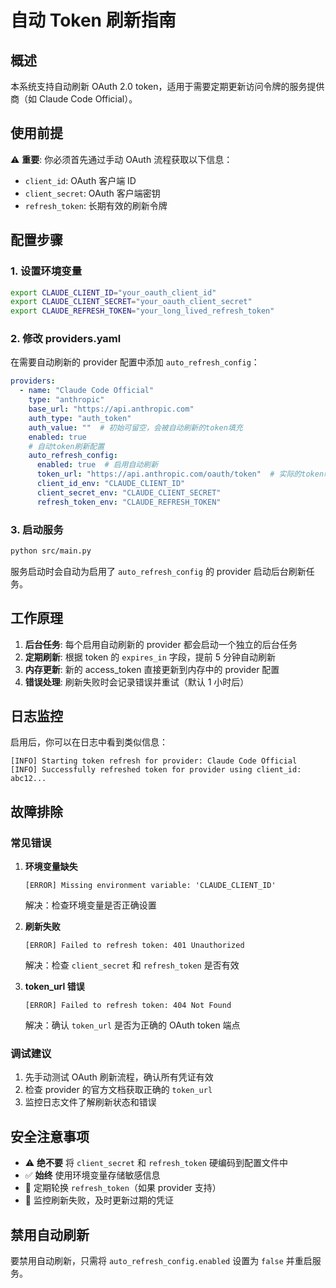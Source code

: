 # 自动 Token 刷新指南

## 概述

本系统支持自动刷新 OAuth 2.0 token，适用于需要定期更新访问令牌的服务提供商（如 Claude Code Official）。

## 使用前提

⚠️ **重要**: 你必须首先通过手动 OAuth 流程获取以下信息：
- `client_id`: OAuth 客户端 ID
- `client_secret`: OAuth 客户端密钥  
- `refresh_token`: 长期有效的刷新令牌

## 配置步骤

### 1. 设置环境变量

```bash
export CLAUDE_CLIENT_ID="your_oauth_client_id"
export CLAUDE_CLIENT_SECRET="your_oauth_client_secret"  
export CLAUDE_REFRESH_TOKEN="your_long_lived_refresh_token"
```

### 2. 修改 providers.yaml

在需要自动刷新的 provider 配置中添加 `auto_refresh_config`：

```yaml
providers:
  - name: "Claude Code Official"
    type: "anthropic"
    base_url: "https://api.anthropic.com"
    auth_type: "auth_token"
    auth_value: ""  # 初始可留空，会被自动刷新的token填充
    enabled: true
    # 自动token刷新配置
    auto_refresh_config:
      enabled: true  # 启用自动刷新
      token_url: "https://api.anthropic.com/oauth/token"  # 实际的token端点
      client_id_env: "CLAUDE_CLIENT_ID"
      client_secret_env: "CLAUDE_CLIENT_SECRET" 
      refresh_token_env: "CLAUDE_REFRESH_TOKEN"
```

### 3. 启动服务

```bash
python src/main.py
```

服务启动时会自动为启用了 `auto_refresh_config` 的 provider 启动后台刷新任务。

## 工作原理

1. **后台任务**: 每个启用自动刷新的 provider 都会启动一个独立的后台任务
2. **定期刷新**: 根据 token 的 `expires_in` 字段，提前 5 分钟自动刷新
3. **内存更新**: 新的 access_token 直接更新到内存中的 provider 配置
4. **错误处理**: 刷新失败时会记录错误并重试（默认 1 小时后）

## 日志监控

启用后，你可以在日志中看到类似信息：

```
[INFO] Starting token refresh for provider: Claude Code Official
[INFO] Successfully refreshed token for provider using client_id: abc12...
```

## 故障排除

### 常见错误

1. **环境变量缺失**
   ```
   [ERROR] Missing environment variable: 'CLAUDE_CLIENT_ID'
   ```
   解决：检查环境变量是否正确设置

2. **刷新失败**  
   ```
   [ERROR] Failed to refresh token: 401 Unauthorized
   ```
   解决：检查 `client_secret` 和 `refresh_token` 是否有效

3. **token_url 错误**
   ```
   [ERROR] Failed to refresh token: 404 Not Found
   ```
   解决：确认 `token_url` 是否为正确的 OAuth token 端点

### 调试建议

1. 先手动测试 OAuth 刷新流程，确认所有凭证有效
2. 检查 provider 的官方文档获取正确的 `token_url`
3. 监控日志文件了解刷新状态和错误

## 安全注意事项

- ⚠️ **绝不要** 将 `client_secret` 和 `refresh_token` 硬编码到配置文件中
- ✅ **始终** 使用环境变量存储敏感信息
- 🔄 定期轮换 `refresh_token`（如果 provider 支持）
- 📝 监控刷新失败，及时更新过期的凭证

## 禁用自动刷新

要禁用自动刷新，只需将 `auto_refresh_config.enabled` 设置为 `false` 并重启服务。